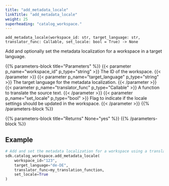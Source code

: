 ```yaml
---
title: "add_metadata_locale"
linkTitle: "add_metadata_locale"
weight: 25
superheading: "catalog_workspace."
---
```


``add_metadata_locale(workspace_id: str, target_language: str, translator_func: Callable, set_locale: bool = True) -> None``

Add and optionally set the metadata localization for a workspace in a target language.

{{% parameters-block title="Parameters" %}}
{{< parameter p_name="workspace_id" p_type="string" >}}
The ID of the workspace.
{{< /parameter >}}
{{< parameter p_name="target_language" p_type="string" >}}
The target language for the metadata localization.
{{< /parameter >}}
{{< parameter p_name="translator_func" p_type="Callable" >}}
A function to translate the source text.
{{< /parameter >}}
{{< parameter p_name="set_locale" p_type="bool" >}}
Flag to indicate if the locale settings should be updated in the workspace.
{{< /parameter >}}
{{% /parameters-block %}}

{{% parameters-block title="Returns" None="yes" %}}
{{% /parameters-block %}}

## Example

```python
# Add and set the metadata localization for a workspace using a translation function.
sdk.catalog_workspace.add_metadata_locale(
    workspace_id="123",
    target_language="de-DE",
    translator_func=my_translation_function,
    set_locale=True
)
